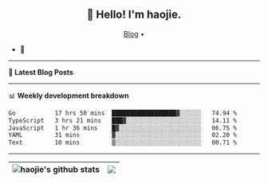 <h2 align="center">👋 Hello! I'm haojie.</h2>
<p align="center">
  <a href="https://aoyouer.com">Blog</a> •
</p>


- 🔭 


-------

**📝 Latest Blog Posts**


-------

📊 **Weekly development breakdown**
<!--START_SECTION:waka-->

```txt
Go           17 hrs 50 mins  ██████████████████▓░░░░░░   74.94 %
TypeScript   3 hrs 21 mins   ███▓░░░░░░░░░░░░░░░░░░░░░   14.11 %
JavaScript   1 hr 36 mins    █▓░░░░░░░░░░░░░░░░░░░░░░░   06.75 %
YAML         31 mins         ▓░░░░░░░░░░░░░░░░░░░░░░░░   02.20 %
Text         10 mins         ▒░░░░░░░░░░░░░░░░░░░░░░░░   00.71 %
```

<!--END_SECTION:waka-->

-------



| <img align="center" src="https://github-readme-stats.vercel.app/api?username=haojie06&show_icons=true&theme=graywhite&show_icons=true&count_private=true&include_all_commits=true&hide_border=true" alt="haojie's github stats" /> | <img align="center" src="https://github-readme-stats.vercel.app/api/top-langs/?username=haojie06&layout=compact&theme=graywhite&hide_border=true&hide=css,html" /> |
| ------------- | ------------- |


